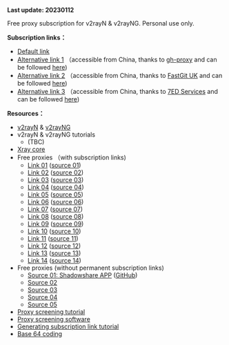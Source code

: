**Last update: 20230112**

Free proxy subscription for v2rayN & v2rayNG. Personal use only.


**Subscription links：**
+ [Default link](https://raw.githubusercontent.com/bj-wang/Free-nodes/main/Free-proxies-BW.txt)
+ [Alternative link 1](https://ghproxy.com/https://raw.githubusercontent.com/bj-wang/Free-nodes/main/Free-proxies-BW.txt) （accessible from China, thanks to [gh-proxy](https://ghproxy.com/) and can be followed [here](https://github.com/hunshcn/gh-proxy))
+ [Alternative link 2](https://raw.fastgit.org/bj-wang/Free-nodes/main/Free-proxies-BW.txt) （accessible from China, thanks to [FastGit UK](https://doc.fastgit.org/zh-cn/guide.html#%E5%AF%B9%E4%BA%8E-raw-%E7%9A%84%E4%BB%A3%E7%90%86) and can be followed [here](https://github.com/fastgitorg/document))
+ [Alternative link 3](https://raw.githubusercontents.com/bj-wang/Free-nodes/main/Free-proxies-BW.txt) （accessible from China, thanks to [7ED Services](https://www.7ed.net/start/raw-cdn.html) and can be followed [here](https://github.com/7ednet/yard/discussions))

**Resources：**
+ [v2rayN](https://github.com/2dust/v2rayN) & [v2rayNG](https://github.com/2dust/v2rayNG)
+ v2rayN & v2rayNG tutorials
  + (TBC)
+ [Xray core](https://github.com/XTLS/Xray-core)
+ Free proxies （with subscription links)
  + [Link 01](https://free.iam7.tk/clash/proxies) ([source 01](https://free.iam7.tk/))
  + [Link 02](https://proxy.yugogo.xyz/clash/proxies) ([source 02](https://proxy.yugogo.xyz/))
  + [Link 03](http://47.87.172.191:8080/clash/proxies) ([source 03](http://47.87.172.191:8080/))
  + [Link 04](http://1.14.59.143:12580/clash/proxies) ([source 04](http://1.14.59.143:12580/))
  + [Link 05](https://pc.adlionvm.tk/clash/proxies) ([source 05](https://pc.adlionvm.tk/))
  + [Link 06](https://proxypool.sumwai.cn/clash/proxies) ([source 06](https://proxypool.sumwai.cn/))
  + [Link 07](http://168.138.45.251/clash/proxies) ([source 07](http://168.138.45.251/))
  + [Link 08](https://jiedian.likexiaogao.top/clash/proxies) ([source 08](https://jiedian.likexiaogao.top/))
  + [Link 09](https://raw.githubusercontent.com/OTRSU/Proxies/master/Eternity) ([source 09](https://github.com/OTRSU/Proxies))
  + [Link 10](https://sub.nicevpn.top/long) ([source 10](https://github.com/NiceVPN123/NiceVPN))
  + [Link 11](https://raw.fastgit.org/freefq/free/master/v2) ([source 11](https://github.com/freefq/free))
  + [Link 12](https://raw.githubusercontent.com/Jsnzkpg/Jsnzkpg/Jsnzkpg/Jsnzkpg) ([source 12](https://github.com/Jsnzkpg/Jsnzkpg))
  + [Link 13](https://raw.githubusercontent.com/aiboboxx/v2rayfree/main/v2) ([source 13](https://github.com/aiboboxx/v2rayfree))
  + [Link 14](https://kxswa.tk/v2ray) ([source 14](https://github.com/kxswa/k))
+ Free proxies (without permanent subscription links)
  + [Source 01: Shadowshare APP](https://shadowshare.v2cross.com/) ([GitHub](https://github.com/Pawdroid/Free-servers))
  + [Source 02](https://github.com/mianfeifq/share)
  + [Source 03](https://github.com/Fukki-Z/nodefree)
  + [Source 04](https://github.com/Pawdroid/Free-servers)
  + [Source 05](https://github.com/FiFier/v2rayShare)
+ [Proxy screening tutorial](https://bulianglin.com/archives/nodescatch.html)
+ [Proxy screening software](https://github.com/bulianglin/demo)
+ [Generating subscription link tutorial](https://blog.csdn.net/yulupaopao/article/details/115077709)
+ [Base 64 coding](https://tool.oschina.net/encrypt?type=3)
